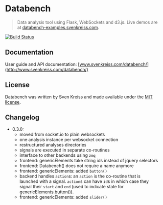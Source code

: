 # Databench

> Data analysis tool using Flask, WebSockets and d3.js. Live demos are at [databench-examples.svenkreiss.com](http://databench-examples.svenkreiss.com).

[![Build Status](https://travis-ci.org/svenkreiss/databench.png?branch=master)](https://travis-ci.org/svenkreiss/databench)


## Documentation

User guide and API documentation: [www.svenkreiss.com/databench/](http://www.svenkreiss.com/databench/)


## License
Databench was written by Sven Kreiss and made available under the [MIT license](https://github.com/svenkreiss/databench/blob/master/LICENSE).


## Changelog

* 0.3.0:
    * moved from socket.io to plain websockets
    * one analysis instance per websocket connection
    * restructured analyses directories
    * signals are executed in separate co-routines
    * interface to other backends using `zmq`
    * frontend: genericElements take string ids instead of jquery selectors
    * frontend: Databench() does not require a name anymore
    * frontend: genericElements: added `button()`
    * backend handles `action`s: an `action` is the co-routine that is launched with a signal. `action`s can have `id`s in which case they signal their `start` and `end` (used to indicate state for genericElements.button()).
    * frontend: genericElements: added `slider()`
